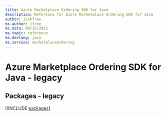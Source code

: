 ```yaml
---
title: Azure Marketplace Ordering SDK for Java
description: Reference for Azure Marketplace Ordering SDK for Java
author: joshfree
ms.author: jfree
ms.data: 09/15/2023
ms.topic: reference
ms.devlang: java
ms.service: marketplaceordering
---
```

# Azure Marketplace Ordering SDK for Java - legacy
## Packages - legacy
[!INCLUDE [packages](marketplace-ordering-index.md)]